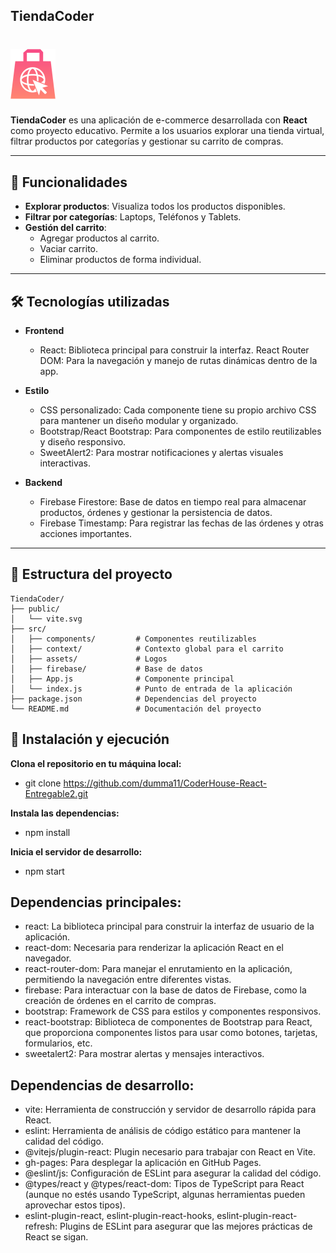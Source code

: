 ## TiendaCoder

# ![TiendaCoder](./src/assets/images/logochico.png)

**TiendaCoder** es una aplicación de e-commerce desarrollada con **React** como proyecto educativo. Permite a los usuarios explorar una tienda virtual, filtrar productos por categorías y gestionar su carrito de compras.

---

## 🚀 Funcionalidades

- **Explorar productos**: Visualiza todos los productos disponibles.
- **Filtrar por categorías**: Laptops, Teléfonos y Tablets.
- **Gestión del carrito**:
  - Agregar productos al carrito.
  - Vaciar carrito.
  - Eliminar productos de forma individual.

---

## 🛠️ Tecnologías utilizadas

- **Frontend**
  - React: Biblioteca principal para construir la interfaz.
React Router DOM: Para la navegación y manejo de rutas dinámicas dentro de la app.

- **Estilo**
  - CSS personalizado: Cada componente tiene su propio archivo CSS para mantener un diseño modular y organizado.
  - Bootstrap/React Bootstrap: Para componentes de estilo reutilizables y diseño responsivo.
  - SweetAlert2: Para mostrar notificaciones y alertas visuales interactivas.

- **Backend**
  - Firebase Firestore: Base de datos en tiempo real para almacenar productos, órdenes y gestionar la persistencia de datos.
  - Firebase Timestamp: Para registrar las fechas de las órdenes y otras acciones importantes.

---

## 📂 Estructura del proyecto

```plaintext
TiendaCoder/
├── public/
│   └── vite.svg
├── src/
│   ├── components/         # Componentes reutilizables
│   ├── context/            # Contexto global para el carrito
│   ├── assets/             # Logos
│   ├── firebase/           # Base de datos
│   ├── App.js              # Componente principal
│   └── index.js            # Punto de entrada de la aplicación
├── package.json            # Dependencias del proyecto
└── README.md               # Documentación del proyecto
```

## 🧰 Instalación y ejecución
**Clona el repositorio en tu máquina local:**
- git clone https://github.com/dumma11/CoderHouse-React-Entregable2.git

**Instala las dependencias:**
- npm install

**Inicia el servidor de desarrollo:**
- npm start

## Dependencias principales:
- react: La biblioteca principal para construir la interfaz de usuario de la aplicación.
- react-dom: Necesaria para renderizar la aplicación React en el navegador.
- react-router-dom: Para manejar el enrutamiento en la aplicación, permitiendo la navegación entre diferentes vistas.
- firebase: Para interactuar con la base de datos de Firebase, como la creación de órdenes en el carrito de compras.
- bootstrap: Framework de CSS para estilos y componentes responsivos.
- react-bootstrap: Biblioteca de componentes de Bootstrap para React, que proporciona componentes listos para usar como botones, tarjetas, formularios, etc.
- sweetalert2: Para mostrar alertas y mensajes interactivos.

## Dependencias de desarrollo:
- vite: Herramienta de construcción y servidor de desarrollo rápida para React.
- eslint: Herramienta de análisis de código estático para mantener la calidad del código.
- @vitejs/plugin-react: Plugin necesario para trabajar con React en Vite.
- gh-pages: Para desplegar la aplicación en GitHub Pages.
- @eslint/js: Configuración de ESLint para asegurar la calidad del código.
- @types/react y @types/react-dom: Tipos de TypeScript para React (aunque no estés usando TypeScript, algunas herramientas pueden aprovechar estos tipos).
- eslint-plugin-react, eslint-plugin-react-hooks, eslint-plugin-react-refresh: Plugins de ESLint para asegurar que las mejores prácticas de React se sigan.